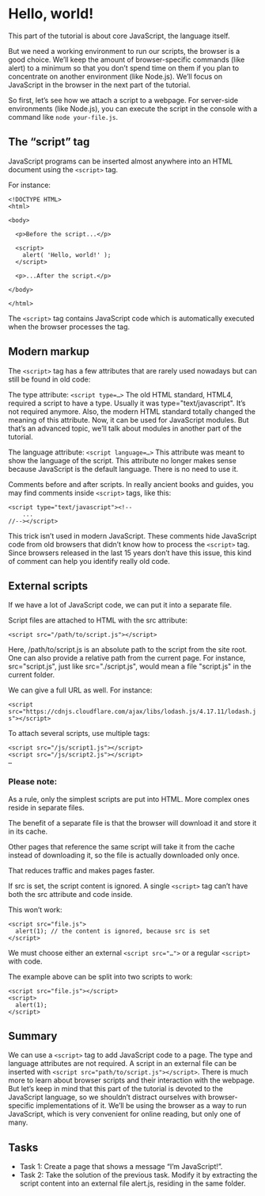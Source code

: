 # Hello, world!

This part of the tutorial is about core JavaScript, the language itself.

But we need a working environment to run our scripts, the browser is a good choice. We’ll keep the amount of browser-specific commands (like alert) to a minimum so that you don’t spend time on them if you plan to concentrate on another environment (like Node.js). We’ll focus on JavaScript in the browser in the next part of the tutorial.

So first, let’s see how we attach a script to a webpage. For server-side environments (like Node.js), you can execute the script in the console with a command like ```node your-file.js```.

## The “script” tag

JavaScript programs can be inserted almost anywhere into an HTML document using the ```<script>``` tag.

For instance:

```
<!DOCTYPE HTML>
<html>

<body>

  <p>Before the script...</p>

  <script>
    alert( 'Hello, world!' );
  </script>

  <p>...After the script.</p>

</body>

</html>
```

The ```<script>``` tag contains JavaScript code which is automatically executed when the browser processes the tag.

## Modern markup

The ```<script>``` tag has a few attributes that are rarely used nowadays but can still be found in old code:

The type attribute: ```<script type=…>```
The old HTML standard, HTML4, required a script to have a type. Usually it was type="text/javascript". It’s not required anymore. Also, the modern HTML standard totally changed the meaning of this attribute. Now, it can be used for JavaScript modules. But that’s an advanced topic, we’ll talk about modules in another part of the tutorial.

The language attribute: ```<script language=…>```
This attribute was meant to show the language of the script. This attribute no longer makes sense because JavaScript is the default language. There is no need to use it.

Comments before and after scripts.
In really ancient books and guides, you may find comments inside ```<script>``` tags, like this:

```
<script type="text/javascript"><!--
    ...
//--></script>
```

This trick isn’t used in modern JavaScript. These comments hide JavaScript code from old browsers that didn’t know how to process the ```<script>``` tag. Since browsers released in the last 15 years don’t have this issue, this kind of comment can help you identify really old code.

## External scripts

If we have a lot of JavaScript code, we can put it into a separate file.

Script files are attached to HTML with the src attribute:

```<script src="/path/to/script.js"></script>```

Here, /path/to/script.js is an absolute path to the script from the site root. One can also provide a relative path from the current page. For instance, src="script.js", just like src="./script.js", would mean a file "script.js" in the current folder.

We can give a full URL as well. For instance:

```<script src="https://cdnjs.cloudflare.com/ajax/libs/lodash.js/4.17.11/lodash.js"></script>```

To attach several scripts, use multiple tags:

```
<script src="/js/script1.js"></script>
<script src="/js/script2.js"></script>
…
```

### Please note:

As a rule, only the simplest scripts are put into HTML. More complex ones reside in separate files.

The benefit of a separate file is that the browser will download it and store it in its cache.

Other pages that reference the same script will take it from the cache instead of downloading it, so the file is actually downloaded only once.

That reduces traffic and makes pages faster.

If src is set, the script content is ignored.
A single ```<script>``` tag can’t have both the src attribute and code inside.

This won’t work:

```
<script src="file.js">
  alert(1); // the content is ignored, because src is set
</script>
```

We must choose either an external ```<script src="…">``` or a regular ```<script>``` with code.

The example above can be split into two scripts to work:

```
<script src="file.js"></script>
<script>
  alert(1);
</script>
```

## Summary

We can use a ```<script>``` tag to add JavaScript code to a page.
The type and language attributes are not required.
A script in an external file can be inserted with ```<script src="path/to/script.js"></script>```.
There is much more to learn about browser scripts and their interaction with the webpage. But let’s keep in mind that this part of the tutorial is devoted to the JavaScript language, so we shouldn’t distract ourselves with browser-specific implementations of it. We’ll be using the browser as a way to run JavaScript, which is very convenient for online reading, but only one of many.

## Tasks

- Task 1: Create a page that shows a message “I’m JavaScript!”.
- Task 2: Take the solution of the previous task. Modify it by extracting the script content into an external file alert.js, residing in the same folder.